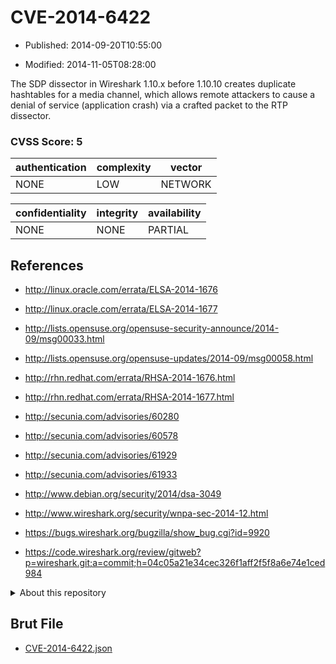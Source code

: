 # CVE-2014-6422

- Published: 2014-09-20T10:55:00

- Modified: 2014-11-05T08:28:00

The SDP dissector in Wireshark 1.10.x before 1.10.10 creates duplicate hashtables for a media channel, which allows remote attackers to cause a denial of service (application crash) via a crafted packet to the RTP dissector.

### CVSS Score: **5**

| authentication | complexity | vector |
| --- | --- | --- |
| NONE | LOW | NETWORK |

| confidentiality | integrity | availability |
| --- | --- | --- |
| NONE | NONE | PARTIAL |

## References

* http://linux.oracle.com/errata/ELSA-2014-1676

* http://linux.oracle.com/errata/ELSA-2014-1677

* http://lists.opensuse.org/opensuse-security-announce/2014-09/msg00033.html

* http://lists.opensuse.org/opensuse-updates/2014-09/msg00058.html

* http://rhn.redhat.com/errata/RHSA-2014-1676.html

* http://rhn.redhat.com/errata/RHSA-2014-1677.html

* http://secunia.com/advisories/60280

* http://secunia.com/advisories/60578

* http://secunia.com/advisories/61929

* http://secunia.com/advisories/61933

* http://www.debian.org/security/2014/dsa-3049

* http://www.wireshark.org/security/wnpa-sec-2014-12.html

* https://bugs.wireshark.org/bugzilla/show_bug.cgi?id=9920

* https://code.wireshark.org/review/gitweb?p=wireshark.git;a=commit;h=04c05a21e34cec326f1aff2f5f8a6e74e1ced984

<details>
<summary>About this repository</summary> 

  This repository is part of the project [Live Hack CVE](https://github.com/Live-Hack-CVE). Main website can be found [www.live-hack.org](https://www.live-hack.org) 
  
  Made by [Sn0wAlice](https://github.com/Sn0wAlice) for the people that care about security and need to have a feed of the latest CVEs. Hope you enjoy it, don't forget to star the repo and follow me on [Twitter](https://twitter.com/Sn0wAlice) and [Github](https://github.com/Sn0wAlice). And that is my [personnal website](https://www.alice-snow.me/)

  - [Home Page](https://github.com/Live-Hack-CVE)
  - [Framework](https://github.com/Live-Hack-CVE/cve-framework)
  - [CVE database](https://github.com/Live-Hack-CVE/full_database)
  - [Changelog](https://github.com/Live-Hack-CVE/Changelog)
</details>

## Brut File

* [CVE-2014-6422.json](https://raw.githubusercontent.com/Live-Hack-CVE/full_database/main/cves/2014/CVE-2014-6422.json)

